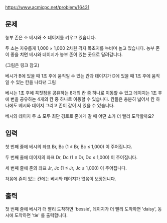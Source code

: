 https://www.acmicpc.net/problem/16431

## 문제

농부 존은 소 베시와 소 데이지를 키우고 있습니다.

두 소는 자유롭게 1,000 × 1,000 2차원 격자 목초지를 누비며 놀고 있습니다. 농부 존이 종을 치면 베시와 데이지가 농부 존이 있는 곳으로 달려갑니다. 


(그림은 링크 참고)

베시가 B에 있을 때 1초 후에 움직일 수 있는 칸과 데이지가 D에 있을 때 1초 후에 움직일 수 있는 칸을 나타낸 그림
 

베시는 1초 후에 꼭짓점을 공유하는 8개의 칸 중 하나로 이동할 수 있고 데이지는 1초 후에 변을 공유하는 4개의 칸 중 하나로 이동할 수 있습니다. 칸들은 충분히 넓어서 칸 하나에도 베시와 데이지 그리고 존이 같이 서 있을 수 있습니다. 

베시와 데이지 두 소 모두 최단 경로로 존에게 갈 때 어떤 소가 더 빨리 도착할까요?

## 입력

첫 번째 줄에 베시의 좌표 Br, Bc (1 ≤ Br, Bc ≤ 1,000) 이 주어집니다.

두 번째 줄에 데이지의 좌표 Dr, Dc (1 ≤ Dr, Dc ≤ 1,000) 이 주어집니다.

세 번째 줄에 존의 좌표 Jr, Jc (1 ≤ Jr, Jc ≤ 1,000) 이 주어집니다.

처음에 존이 있는 칸에는 베시와 데이지가 없음이 보장됩니다.

## 출력

첫 번째 줄에 베시가 더 빨리 도착하면 'bessie', 데이지가 더 빨리 도착하면 'daisy', 동시에 도착하면 'tie' 를 출력합니다.

